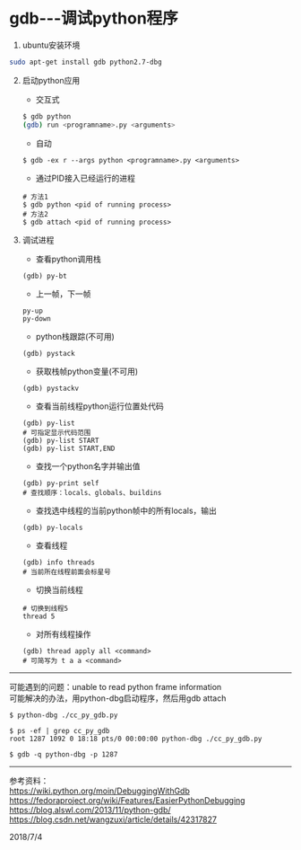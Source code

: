 # gdb---调试python程序


1. ubuntu安装环境  
```bash
sudo apt-get install gdb python2.7-dbg
```

2. 启动python应用  
    - 交互式  
    ```bash
    $ gdb python
    (gdb) run <programname>.py <arguments>
    ```
    - 自动  
    ```
    $ gdb -ex r --args python <programname>.py <arguments>
    ```
    - 通过PID接入已经运行的进程  
    ```
    # 方法1
    $ gdb python <pid of running process>
    # 方法2
    $ gdb attach <pid of running process>
    ```
3. 调试进程  
    - 查看python调用栈  
    ```
    (gdb) py-bt
    ```
    - 上一帧，下一帧  
    ```
    py-up
    py-down
    ```
    - python栈跟踪(不可用)  
    ```
    (gdb) pystack
    ```
    - 获取栈帧python变量(不可用)  
    ```
    (gdb) pystackv
    ```
    - 查看当前线程python运行位置处代码  
    ```
    (gdb) py-list
    # 可指定显示代码范围
    (gdb) py-list START
    (gdb) py-list START,END
    ```
    - 查找一个python名字并输出值  
    ```
    (gdb) py-print self
    # 查找顺序：locals、globals、buildins
    ```
    - 查找选中线程的当前python帧中的所有locals，输出  
    ```
    (gdb) py-locals
    ```
    - 查看线程  
    ```
    (gdb) info threads
    # 当前所在线程前面会标星号
    ```
    - 切换当前线程  
    ```
    # 切换到线程5
    thread 5
    ```
    
    - 对所有线程操作  
    ```
    (gdb) thread apply all <command>
    # 可简写为 t a a <command>
    ```


---


可能遇到的问题：unable to read python frame information  
可能解决的办法，用python-dbg启动程序，然后用gdb attach  
```
$ python-dbg ./cc_py_gdb.py

$ ps -ef | grep cc_py_gdb
root 1287 1092 0 18:18 pts/0 00:00:00 python-dbg ./cc_py_gdb.py

$ gdb -q python-dbg -p 1287
```

---

参考资料：  
https://wiki.python.org/moin/DebuggingWithGdb  
https://fedoraproject.org/wiki/Features/EasierPythonDebugging  
https://blog.alswl.com/2013/11/python-gdb/  
https://blog.csdn.net/wangzuxi/article/details/42317827  

2018/7/4  